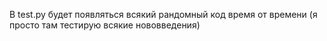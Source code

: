 В test.py будет появляться всякий рандомный код время от времени (я просто там тестирую всякие нововведения)
